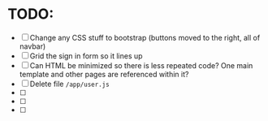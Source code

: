 # TODO:

- [ ] Change any CSS stuff to bootstrap (buttons moved to the right, all of navbar)
- [ ] Grid the sign in form so it lines up
- [ ] Can HTML be minimized so there is less repeated code? One main template and other pages are referenced within it?
- [ ] Delete file `/app/user.js`
- [ ]
- [ ]
- [ ]
